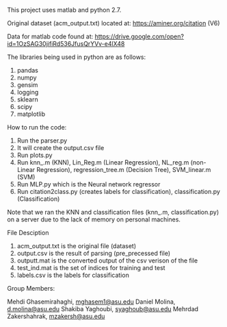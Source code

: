 This project uses matlab and python 2.7.

Original dataset (acm_output.txt) located at: https://aminer.org/citation  (V6)

Data for matlab code found at:
https://drive.google.com/open?id=1OzSAG30jifiRd536JfusQrYVv-e4lX48

The libraries being used in python are as follows:
1. pandas
2. numpy
3. gensim
4. logging
5. sklearn
6. scipy
7. matplotlib

How to run the code:
1) Run the parser.py
2) It will create the output.csv file
3) Run plots.py
4) Run knn_.m (KNN), Lin_Reg.m (Linear Regression), NL_reg.m (non-Linear Regression), regression_tree.m (Decision Tree), SVM_linear.m (SVM)
5) Run MLP.py which is the Neural network regressor
6) Run citation2class.py (creates labels for classification), classification.py (Classification)

Note that we ran the KNN and classification files (knn_.m, classification.py) on a server due to the lack of memory on personal machines.

File Desciption
1) acm_output.txt is the original file (dataset)
2) output.csv is the result of parsing (pre_precessed file)
3) outputt.mat is the converted output of the csv verison of the file
4) test_ind.mat is the set of indices for training and test
5) labels.csv is the labels for classification

Group Members:

Mehdi Ghasemirahaghi, mghasem1@asu.edu
Daniel Molina, d.molina@asu.edu
Shakiba Yaghoubi, syaghoub@asu.edu
Mehrdad Zakershahrak, mzakersh@asu.edu